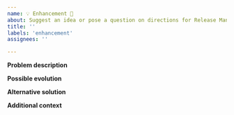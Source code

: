 ```yaml
---
name: 💡 Enhancement 🌟
about: Suggest an idea or pose a question on directions for Release Management evolution
title: ''
labels: 'enhancement'
assignees: ''

---
```


**Problem description**
<!-- A clear and concise description of what the problem is.  -->

**Possible evolution**
<!-- A clear and concise description of what can be modified. -->

**Alternative solution**
<!-- A clear and concise description of any alternative solutions or features if any -->

**Additional context**
<!-- Add any other context of the considered enhancement. -->
